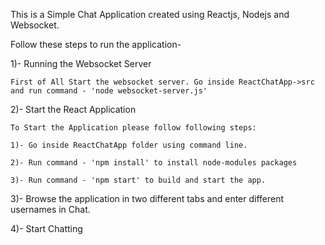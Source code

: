 This is a Simple Chat Application created using Reactjs, Nodejs and Websocket.

Follow these steps to run the application-

1)- Running the Websocket Server

    First of All Start the websocket server. Go inside ReactChatApp->src and run command - 'node websocket-server.js' 

2)- Start the React Application

    To Start the Application please follow following steps:

    1)- Go inside ReactChatApp folder using command line.

    2)- Run command - 'npm install' to install node-modules packages

    3)- Run command - 'npm start' to build and start the app.

3)- Browse the application in two different tabs and enter different usernames in Chat. 

4)- Start Chatting 